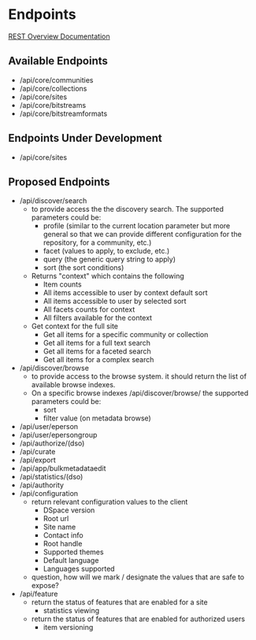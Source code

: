 # Endpoints
[REST Overview Documentation](README.md)

## Available Endpoints
* /api/core/communities
* /api/core/collections
* /api/core/sites
* /api/core/bitstreams
* /api/core/bitstreamformats

## Endpoints Under Development
* /api/core/sites

## Proposed Endpoints
* /api/discover/search
  * to provide access the the discovery search. The supported parameters could be:
    * profile (similar to the current location parameter but more general so that we can provide different configuration for the repository, for a community, etc.)
    * facet (values to apply, to exclude, etc.)
    * query (the generic query string to apply)
    * sort (the sort conditions)
  * Returns "context" which contains the following
    * Item counts
    * All items accessible to user by context default sort
    * All items accessible to user by selected sort
    * All facets counts for context
    * All filters available for the context
  * Get context for the full site
    * Get all items for a specific community or collection
    * Get all items for a full text search
    * Get all items for a faceted search
    * Get all items for a complex search
* /api/discover/browse
  * to provide access to the browse system. it should return the list of available browse indexes. 
  * On a specific browse indexes /api/discover/browse/ the supported parameters could be:
    * sort
    * filter value (on metadata browse)
* /api/user/eperson
* /api/user/epersongroup
* /api/authorize/(dso)
* /api/curate
* /api/export
* /api/app/bulkmetadataedit
* /api/statistics/(dso)
* /api/authority
* /api/configuration
  * return relevant configuration values to the client
    * DSpace version
    * Root url
    * Site name
    * Contact info
    * Root handle
    * Supported themes
    * Default language
    * Languages supported
  * question, how will we mark / designate the values that are safe to expose?
* /api/feature
  * return the status of features that are enabled for a site
    * statistics viewing
  * return the status of features that are enabled for authorized users
    * item versioning

